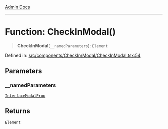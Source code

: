 [Admin Docs](/)

***

# Function: CheckInModal()

> **CheckInModal**(`__namedParameters`): `Element`

Defined in: [src/components/CheckIn/Modal/CheckInModal.tsx:54](https://github.com/PalisadoesFoundation/talawa-admin/blob/main/src/components/CheckIn/Modal/CheckInModal.tsx#L54)

## Parameters

### \_\_namedParameters

[`InterfaceModalProp`](../../../../../types/CheckIn/interface/interfaces/InterfaceModalProp.md)

## Returns

`Element`
